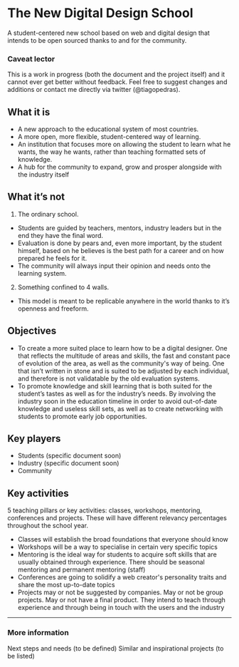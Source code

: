 The New Digital Design School
=============================

A student-centered new school based on web and digital design that intends to be open sourced thanks to and for the community.

### Caveat lector
This is a work in progress (both the document and the project itself) and it cannot ever get better without feedback. Feel free to suggest changes and additions or contact me directly via twitter (@tiagopedras).


## What it is
* A new approach to the educational system of most countries.
* A more open, more flexible, student-centered way of learning.
* An institution that focuses more on allowing the student to learn what he wants, the way he wants, rather than teaching formatted sets of knowledge.
* A hub for the community to expand, grow and prosper alongside with the industry itself

## What it’s not
1. The ordinary school.
* Students are guided by teachers, mentors, industry leaders but in the end they have the final word.
* Evaluation is done by pears and, even more important, by the student himself, based on he believes is the best path for a career and on how prepared he feels for it.
* The community will always input their opinion and needs onto the learning system.
2. Something confined to 4 walls.
* This model is meant to be replicable anywhere in the world thanks to it’s openness and freeform.

## Objectives
* To create a more suited place to learn how to be a digital designer. One that reflects the multitude of areas and skills, the fast and constant pace of evolution of the area, as well as the community's way of being. One that isn’t written in stone and is suited to be adjusted by each individual, and therefore is not validatable by the old evaluation systems.
* To promote knowledge and skill learning that is both suited for the student’s tastes as well as for the industry’s needs. By involving the industry soon in the education timeline in order to avoid out-of-date knowledge and useless skill sets, as well as to create networking with students to promote early job opportunities.

## Key players
* Students (specific document soon)
* Industry (specific document soon)
* Community

## Key activities
5 teaching pillars or key activities: classes, workshops, mentoring, conferences and projects. These will have different relevancy percentages throughout the school year.
* Classes will establish the broad foundations that everyone should know
* Workshops will be a way to specialise in certain very specific topics
* Mentoring is the ideal way for students to acquire soft skills that are usually obtained through experience. There should be seasonal mentoring and permanent mentoring (staff)
* Conferences are going to solidify a web creator's personality traits and share the most up-to-date topics
* Projects may or not be suggested by companies. May or not be group projects. May or not have a final product. They intend to teach through experience and through being in touch with the users and the industry

-----------------------------

### More information
Next steps and needs (to be defined)
Similar and inspirational projects (to be listed)